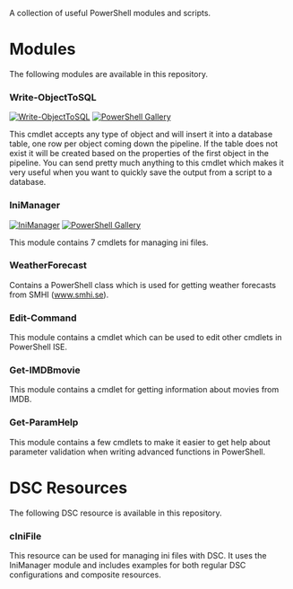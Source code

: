 A collection of useful PowerShell modules and scripts.
# Modules
The following modules are available in this repository.
### Write-ObjectToSQL 
[![Write-ObjectToSQL](https://img.shields.io/powershellgallery/v/Write-ObjectToSQL.svg?style=flat&label=Write-ObjectToSQL)](https://www.powershellgallery.com/packages/Write-ObjectToSQL/) [![PowerShell Gallery](https://img.shields.io/powershellgallery/dt/Write-ObjectToSQL?style=flat)](https://www.powershellgallery.com/packages/Write-ObjectToSQL/)

This cmdlet accepts any type of object and will insert it into a database table, one row per object coming down the pipeline. If the table does not exist it will be created based on the properties of the first object in the pipeline. You can send pretty much anything to this cmdlet which makes it very useful when you want to quickly save the output from a script to a database.
### IniManager
[![IniManager](https://img.shields.io/powershellgallery/v/IniManager.svg?style=flat&label=IniManager)](https://www.powershellgallery.com/packages/IniManager/) [![PowerShell Gallery](https://img.shields.io/powershellgallery/dt/IniManager?style=flat)](https://www.powershellgallery.com/packages/IniManager/)

This module contains 7 cmdlets for managing ini files.
### WeatherForecast
Contains a PowerShell class which is used for getting weather forecasts from SMHI (www.smhi.se).
### Edit-Command
This module contains a cmdlet which can be used to edit other cmdlets in PowerShell ISE.
### Get-IMDBmovie
This module contains a cmdlet for getting information about movies from IMDB.
### Get-ParamHelp
This module contains a few cmdlets to make it easier to get help about parameter validation when writing advanced functions in PowerShell.
# DSC Resources
The following DSC resource is available in this repository.
### cIniFile
This resource can be used for managing ini files with DSC. It uses the IniManager module and includes examples for both regular DSC configurations and composite resources.
